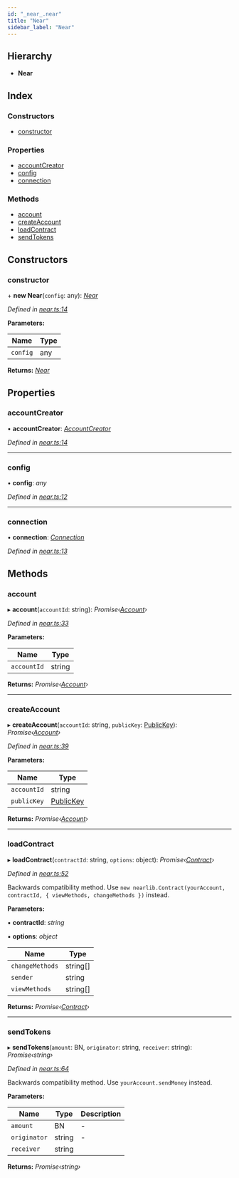 ```yaml
---
id: "_near_.near"
title: "Near"
sidebar_label: "Near"
---
```


## Hierarchy

* **Near**

## Index

### Constructors

* [constructor](_near_.near.md#constructor)

### Properties

* [accountCreator](_near_.near.md#accountcreator)
* [config](_near_.near.md#config)
* [connection](_near_.near.md#connection)

### Methods

* [account](_near_.near.md#account)
* [createAccount](_near_.near.md#createaccount)
* [loadContract](_near_.near.md#loadcontract)
* [sendTokens](_near_.near.md#sendtokens)

## Constructors

###  constructor

\+ **new Near**(`config`: any): *[Near](_near_.near.md)*

*Defined in [near.ts:14](https://github.com/nearprotocol/nearlib/blob/57ba3df/src.ts/near.ts#L14)*

**Parameters:**

Name | Type |
------ | ------ |
`config` | any |

**Returns:** *[Near](_near_.near.md)*

## Properties

###  accountCreator

• **accountCreator**: *[AccountCreator](_account_creator_.accountcreator.md)*

*Defined in [near.ts:14](https://github.com/nearprotocol/nearlib/blob/57ba3df/src.ts/near.ts#L14)*

___

###  config

• **config**: *any*

*Defined in [near.ts:12](https://github.com/nearprotocol/nearlib/blob/57ba3df/src.ts/near.ts#L12)*

___

###  connection

• **connection**: *[Connection](_connection_.connection.md)*

*Defined in [near.ts:13](https://github.com/nearprotocol/nearlib/blob/57ba3df/src.ts/near.ts#L13)*

## Methods

###  account

▸ **account**(`accountId`: string): *Promise‹[Account](_account_.account.md)›*

*Defined in [near.ts:33](https://github.com/nearprotocol/nearlib/blob/57ba3df/src.ts/near.ts#L33)*

**Parameters:**

Name | Type |
------ | ------ |
`accountId` | string |

**Returns:** *Promise‹[Account](_account_.account.md)›*

___

###  createAccount

▸ **createAccount**(`accountId`: string, `publicKey`: [PublicKey](_utils_key_pair_.publickey.md)): *Promise‹[Account](_account_.account.md)›*

*Defined in [near.ts:39](https://github.com/nearprotocol/nearlib/blob/57ba3df/src.ts/near.ts#L39)*

**Parameters:**

Name | Type |
------ | ------ |
`accountId` | string |
`publicKey` | [PublicKey](_utils_key_pair_.publickey.md) |

**Returns:** *Promise‹[Account](_account_.account.md)›*

___

###  loadContract

▸ **loadContract**(`contractId`: string, `options`: object): *Promise‹[Contract](_contract_.contract.md)›*

*Defined in [near.ts:52](https://github.com/nearprotocol/nearlib/blob/57ba3df/src.ts/near.ts#L52)*

Backwards compatibility method. Use `new nearlib.Contract(yourAccount, contractId, { viewMethods, changeMethods })` instead.

**Parameters:**

▪ **contractId**: *string*

▪ **options**: *object*

Name | Type |
------ | ------ |
`changeMethods` | string[] |
`sender` | string |
`viewMethods` | string[] |

**Returns:** *Promise‹[Contract](_contract_.contract.md)›*

___

###  sendTokens

▸ **sendTokens**(`amount`: BN, `originator`: string, `receiver`: string): *Promise‹string›*

*Defined in [near.ts:64](https://github.com/nearprotocol/nearlib/blob/57ba3df/src.ts/near.ts#L64)*

Backwards compatibility method. Use `yourAccount.sendMoney` instead.

**Parameters:**

Name | Type | Description |
------ | ------ | ------ |
`amount` | BN | - |
`originator` | string | - |
`receiver` | string |   |

**Returns:** *Promise‹string›*
